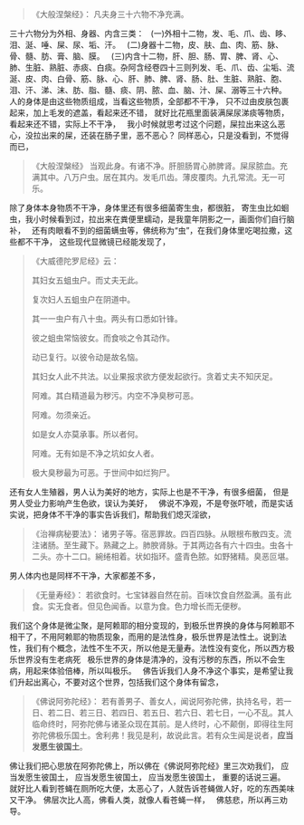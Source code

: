 > 《大般涅槃经》：
> 凡夫身三十六物不净充满。

三十六物分为外相、身器、内含三类：
&nbsp;
(一)外相十二物，发、毛、爪、齿、眵、泪、涎、唾、屎、尿、垢、汗。
&nbsp;
(二)身器十二物，皮、肤、血、肉、筋、脉、骨、髓、肪、膏、脑、膜。
&nbsp;
(三)内含十二物，肝、胆、肠、胃、脾、肾、心、肺、生脏、熟脏、赤痰、白痰。杂阿含经卷四十三则列发、毛、爪、齿、尘垢、流涎、皮、肉、白骨、筋、脉、心、肝、肺、脾、肾、肠、肚、生脏、熟脏、胞、泪、汗、涕、沫、肪、脂、髓、痰、阴、脓、血、脑、汁、屎、溺等三十六种。
&nbsp;
人的身体是由这些物质组成，当看这些物质，全部都不干净，
只不过由皮肤包裹起来，加上毛发的遮盖，看起来还不错，
就好比花瓶里面装满屎尿涕痰等物质，看起来还不错，实际上不干净，
&nbsp;
我小时候就思考过这个问题，屎拉出来这么恶心，没拉出来的屎，还装在肠子里，恶不恶心？
同样恶心，只是没看到，不觉得而已，
&nbsp;
> ﻿《大般涅槃经》
> 当观此身。有诸不净。肝胆肠胃心肺脾肾。屎尿脓血。充满其中。八万户虫。居在其内。发毛爪齿。薄皮覆肉。九孔常流。无一可乐。

除了身体本身物质不干净，身体里还有很多细菌寄生虫，都很脏，
寄生虫比如蛔虫，我小时候看到过，拉出来在粪便里蠕动，是我童年阴影之一，画面你们自行脑补，
&nbsp;
还有肉眼看不到的细菌螨虫等，佛统称为“虫”，在我们身体里吃喝拉撒，这些都不干净，
这些现代显微镜已经能发现了，
&nbsp;
> 《大威德陀罗尼经》云：
> 
> 其妇女五蛆虫户。而丈夫无此。
> 
> 复次妇人五蛆虫户在阴道中。
> 
> 其一一虫户有八十虫。两头有口悉如针锋。
> 
> 彼之蛆虫常恼彼女。而食啖之令其动作。
> 
> 动已复行。以彼令动是故名恼。
> 
> 其妇女人此不共法。以业果报求欲方便发起欲行。贪着丈夫不知厌足。
> 
> 阿难。其白精道最为秽污。内空不净臭秽可恶。
> 
> 阿难。勿须亲近。
> 
> 如是女人亦莫承事。所以者何。
> 
> 阿难。无有如是不净之坑如女人者。
> 
> 极大臭秽最为可恶。于世间中如烂狗尸。

还有女人生殖器，男人认为美好的地方，实际上也是不干净，有很多细菌，
但是男人受业力影响产生色欲，误认为美好，
&nbsp;
佛说不净观，不是夸张吓唬，而是实话实说，把身体不干净的事实告诉我们，帮助我们熄灭淫欲，
&nbsp;
> 《治禅病秘要法》：
> 诸男子等。宿恶罪故。四百四脉。从眼根布散四支。流注诸肠。至生藏下。熟藏之上。肺腴肾脉。于其两边各有六十四虫。虫各十二头。亦十二口。綩绻相着。状如指环。盛青色脓。如野猪精。臭恶叵堪。

男人体内也是同样不干净，大家都差不多，
&nbsp;
> 《无量寿经》：
> 若欲食时。七宝钵器自然在前。百味饮食自然盈满。虽有此食。实无食者。但见色闻香。以意为食。色力增长而无便秽。

我们这个身体是微尘聚，是阿赖耶的相分变现的，到极乐世界换的身体与阿赖耶不相干了，不用阿赖耶的物质现象，而用的是法性身，极乐世界是法性土。说到法性，我们有个概念，法性不生不灭，所以他是无量寿。法性没有变化，所以西方极乐世界没有生老病死
&nbsp;
极乐世界的身体是清净的，没有污秽的东西，所以不会生病，用起来体验倍棒，所以叫极乐。
&nbsp;
佛告诉我们人身不净这个事实，是希望让我们升起出离心，不要对这个世界，包括我们这个身体有留念，
&nbsp;
> 《佛说阿弥陀经》：
> 若有善男子、善女人，闻说阿弥陀佛，执持名号，若一日、若二日、若三日、若四日、若五日、若六日、若七日，一心不乱。其人临命终时，阿弥陀佛与诸圣众现在其前。是人终时，心不颠倒，即得往生阿弥陀佛极乐国土。舍利弗！我见是利，故说此言。若有众生闻是说者，**应当发愿生彼国土**。

佛让我们把心思放在阿弥陀佛上，所以佛在《佛说阿弥陀经》里三次劝我们，
应当发愿生彼国土，
应当发愿生彼国土，
应当发愿生彼国土，
重要的话说三遍。
&nbsp;
就好比人看到苍蝇在厕所吃大便，太恶心了，人就告诉苍蝇做人好，吃的东西美味又干净。
佛层次比人高，佛看人类，就像人看苍蝇一样，
&nbsp;
佛慈悲，所以再三劝导。
